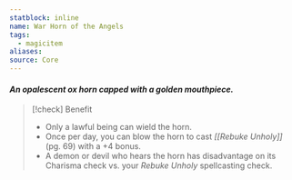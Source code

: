 ```yaml
---
statblock: inline
name: War Horn of the Angels
tags:
  - magicitem
aliases: 
source: Core
---
```

#### *An opalescent ox horn capped with a golden mouthpiece.*

>[!check] Benefit
>- Only a lawful being can wield the horn.
>- Once per day, you can blow the horn to cast *[[Rebuke Unholy]]* (pg. 69) with a +4 bonus.
>- A demon or devil who hears the horn has disadvantage on its Charisma check vs. your *Rebuke Unholy* spellcasting check.

